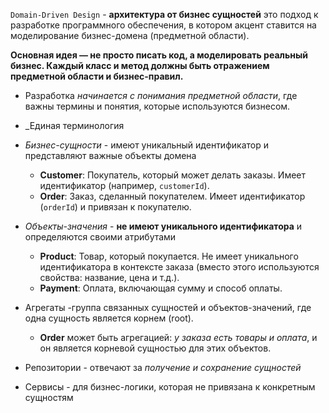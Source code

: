 `Domain-Driven Design` - __архитектура от бизнес сущностей__ это подход к разработке программного обеспечения, в котором акцент ставится на моделирование бизнес-домена (предметной области). 

__Основная идея — не просто писать код, а моделировать реальный бизнес. Каждый класс и метод должны быть отражением предметной области и бизнес-правил.__

- Разработка _начинается с понимания предметной области_, где важны термины и понятия, которые используются бизнесом.
- _Единая терминология
- _Бизнес-сущности_ - имеют уникальный идентификатор и представляют важные объекты домена
	- **Customer**: Покупатель, который может делать заказы. Имеет идентификатор (например, `customerId`).
	- **Order**: Заказ, сделанный покупателем. Имеет идентификатор (`orderId`) и привязан к покупателю.
- _Объекты-значения_ - __не имеют уникального идентификатора__ и определяются своими атрибутами
	- **Product**: Товар, который покупается. Не имеет уникального идентификатора в контексте заказа (вместо этого используются свойства: название, цена и т.д.).
	- **Payment**: Оплата, включающая сумму и способ оплаты.
- Агрегаты -группа связанных сущностей и объектов-значений, где одна сущность является корнем (root). 
	- **Order** может быть агрегацией: _у заказа есть товары и оплата_, и он является корневой сущностью для этих объектов.
	
- Репозитории - отвечают за _получение и сохранение сущностей_
- Сервисы - для бизнес-логики, которая не привязана к конкретным сущностям
